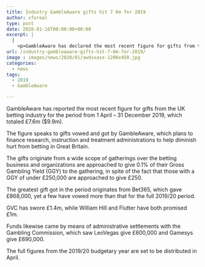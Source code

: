 ```yaml
---
title: Industry GambleAware gifts hit 7 6m for 2019
author: xforeal 
type: post
date: 2020-01-16T00:00:00+00:00
excerpt: |
  |
    <p>GambleAware has declared the most recent figure for gifts from the UK betting industry for the period from 1 April &#8211; 31 December 2019, which totaled &pound;7 </p>
url: /industry-gambleaware-gifts-hit-7-6m-for-2019/
image : images/news/2020/01/awdsxasx-1200x450.jpg
categories:
  - news
tags:
  - 2019
  - GambleAware

---
```

<span style="font-weight: 400;">GambleAware has reported the most recent figure for gifts from the UK betting industry for the period from 1 April – 31 December 2019, which totaled £7.6m ($9.9m).</span>

<span style="font-weight: 400;">The figure speaks to gifts vowed and got by GambleAware, which plans to finance research, instruction and treatment administrations to help diminish hurt from betting in Great Britain.</span>

<span style="font-weight: 400;">The gifts originate from a wide scope of gatherings over the betting business and organizations are approached to give 0.1% of their Gross Gambling Yield (GGY) to the gathering, in spite of the fact that those with a GGY of under £250,000 are approached to give £250.</span>

<span style="font-weight: 400;">The greatest gift got in the period originates from Bet365, which gave £868,000, yet a few have vowed more than that for the full 2019/20 period.</span>

<span style="font-weight: 400;">GVC has swore £1.4m, while William Hill and Flutter have both promised £1m.</span>

<span style="font-weight: 400;">Funds likewise came by means of administrative settlements with the Gambling Commission, which saw LeoVegas give £600,000 and Gamesys give £690,000.</span>

<span style="font-weight: 400;">The full figures from the 2019/20 budgetary year are set to be distributed in April.</span>
